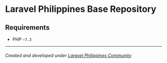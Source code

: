 # Laravel Philippines Base Repository

## Requirements
- PHP `~7.3`
* * *
###### Created and developed under [Laravel Philippines Community](https://laravel.ph)
